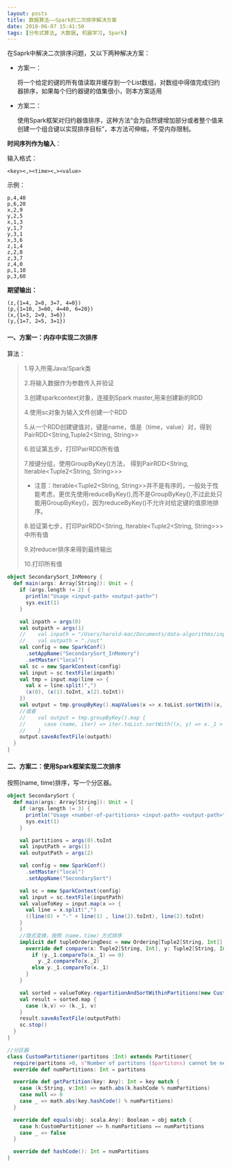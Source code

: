 ```yaml
---
layout: posts
title: 数据算法——Spark的二次排序解决方案
date: 2018-06-07 15:41:50
tags: [分布式算法, 大数据, 机器学习, Spark]
---
```


在Saprk中解决二次排序问题，又以下两种解决方案：

* 方案一：

  将一个给定的键的所有值读取并缓存到一个List数组，对数组中得值完成归约器排序，如果每个归约器键的值集很小，则本方案适用

* 方案二：

  使用Spark框架对归约器值排序，这种方法“会为自然键增加部分或者整个值来创建一个组合键以实现排序目标”，本方法可伸缩，不受内存限制。
<!-- more-->
**时间序列作为输入**：

输入格式：

```
<key><,><time><,><value>
```

示例：

```
p,4,40
p,6,20
x,2,9
y,2,5
x,1,3
y,1,7
y,3,1
x,3,6
z,1,4
z,2,8
z,3,7
z,4,0
p,1,10
p,3,60
```

**期望输出：**

```
(z,{1=4, 2=8, 3=7, 4=0})
(p,{1=10, 3=60, 4=40, 6=20})
(x,{1=3, 2=9, 3=6})
(y,{1=7, 2=5, 3=1})
```

#### 一、方案一：内存中实现二次排序

算法：

>1.导入所需Java/Spark类
>
>2.将输入数据作为参数传入并验证
>
>3.创建sparkcontext对象，连接到Spark master,用来创建新的RDD
>
>4.使用sc对象为输入文件创建一个RDD
>
>5.从一个RDD<String>创建键值对，键是name，值是（time，value）对，得到PairRDD<String,Tuple2<String, String>>
>
>6.验证第五步，打印PairRDD所有值
>
>7.按键分组，使用GroupByKey()方法， 得到PairRDD<String, Iterable<Tuple2<String, String>>>
>
>* 注意：Iterable<Tuple2<String, String>>并不是有序的，一般处于性能考虑，更优先使用reduceByKey(),而不是GroupByKey(),不过此处只能用GroupByKey()，因为reduceByKey()不允许对给定键的值原地排序。
>
>8.验证第七步，打印PairRDD<String, Iterable<Tuple2<String, String>>>中所有值
>
>9.对reducer排序来得到最终输出
>
>10.打印所有值

```scala
object SecondarySort_InMemory {
  def main(args: Array[String]): Unit = {
    if (args.length != 2) {
      println("Usage <input-path> <output-path>")
      sys.exit(1)
    }

    val inpath = args(0)
    val outpath = args(1)
    //    val inpath = "/Users/harold-mac/Documents/data-algorithms/input"
    //    val outpath = "./out"
    val config = new SparkConf()
      .setAppName("SecondarySort_InMemory")
      .setMaster("local")
    val sc = new SparkContext(config)
    val input = sc.textFile(inpath)
    val tmp = input.map(line => {
      val x = line.split(",")
      (x(0), (x(1).toInt, x(2).toInt))
    })
    val output = tmp.groupByKey().mapValues(x => x.toList.sortWith((x, y) => x._1 > y._1))
    //或者
    //    val output = tmp.groupByKey().map {
    //      case (name, iter) => iter.toList.sortWith((x, y) => x._1 > y._1)
    //    }
    output.saveAsTextFile(outpath)
  }
}
```

#### 二、方案二：使用Spark框架实现二次排序

按照(name, time)排序，写一个分区器。

```scala
object SecondarySort {
  def main(args: Array[String]): Unit = {
    if (args.length != 3) {
      println("Usage <number-of-partitions> <input-path> <output-path>")
      sys.exit(1)
    }

    val partitions = args(0).toInt
    val inputPath = args(1)
    val outputPath = args(2)

    val config = new SparkConf()
      .setMaster("local")
      .setAppName("SecondarySort")

    val sc = new SparkContext(config)
    val input = sc.textFile(inputPath)
    val valueToKey = input.map(x => {
      val line = x.split(",")
      ((line(0) + "-" + line(1) , line(2).toInt), line(2).toInt)
    }
    )
    //隐式变换，按照（name，time）方式排序
    implicit def tupleOrderingDesc = new Ordering[Tuple2[String, Int]] {
      override def compare(x: Tuple2[String, Int], y: Tuple2[String, Int]): Int = {
        if (y._1.compareTo(x._1) == 0)
          y._2.compareTo(x._2)
        else y._1.compareTo(x._1)
      }
    }

    val sorted = valueToKey.repartitionAndSortWithinPartitions(new CustomPartitioner(partitions))
    val result = sorted.map {
      case (k,v) => (k._1, v)
    }
    result.saveAsTextFile(outputPath)
    sc.stop()
  }
}
```

```scala
//分区器
class CustomPartitioner(partitons :Int) extends Partitioner{
  require(partitons >0, s"Number of partitons ($partitons) cannot be negative.")
  override def numPartitions: Int = partitons

  override def getPartition(key: Any): Int = key match {
    case (k:String, v:Int) => math.abs(k.hashCode % numPartitions)
    case null => 0
    case _ => math.abs(key.hashCode() % numPartitions)
  }

  override def equals(obj: scala.Any): Boolean = obj match {
    case h:CustomPartitioner => h.numPartitions == numPartitions
    case _ => false
  }

  override def hashCode(): Int = numPartitions
}
```
